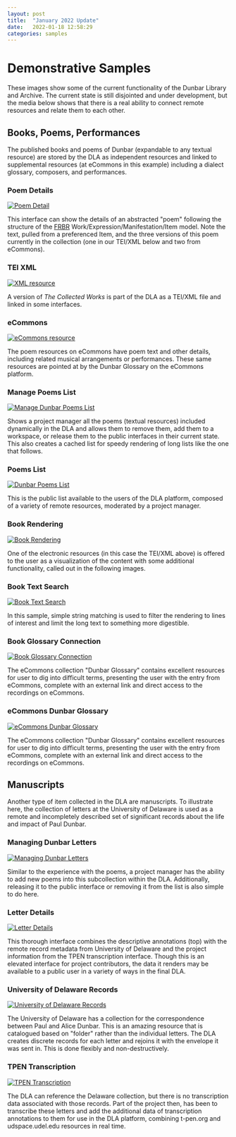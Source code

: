 ```yaml
---
layout: post
title:  "January 2022 Update"
date:   2022-01-18 12:58:29
categories: samples
---
```


# Demonstrative Samples

These images show some of the current functionality of the Dunbar Library and Archive. 
The current state is still disjointed and under development, but the media below shows 
that there is a real ability to connect remote resources and relate them to each other.

## Books, Poems, Performances

The published books and poems of Dunbar (expandable to any textual resource) are stored 
by the DLA as independent resources and linked to supplemental resources (at eCommons in 
this example) including a dialect glossary, composers, and performances.

### Poem Details

[![Poem Detail]({{site.baseurl}}/assets/images/poemAggregate.png)]({{site.baseurl}}/assets/images/poemAggregate.png)

This interface can show the details of an abstracted "poem" following the structure of 
the [FRBR](https://www.loc.gov/catdir/cpso/frbreng.pdf) Work/Expression/Manifestation/Item 
model. Note the text, pulled from a preferenced Item, and the three versions of this poem 
currently in the collection (one in our TEI/XML below and two from eCommons).

### TEI XML

[![XML resource]({{site.baseurl}}/assets/images/poemXML.png)]({{site.baseurl}}/assets/images/poemXML.png)

A version of *The Collected Works* is part of the DLA as a TEI/XML file and linked in 
some interfaces.

### eCommons

[![eCommons resource]({{site.baseurl}}/assets/images/poem-eCommons.png)]({{site.baseurl}}/assets/images/poem-eCommons.png)

The poem resources on eCommons have poem text and other details, including related musical 
arrangements or performances. These same resources are pointed at by the Dunbar Glossary 
on the eCommons platform.

### Manage Poems List

[![Manage Dunbar Poems List]({{site.baseurl}}/assets/images/managePoems.png)]({{site.baseurl}}/assets/images/managePoems.png)

Shows a project manager all the poems (textual resources) included dynamically in the DLA 
and allows them to remove them, add them to a workspace, or release them to the public 
interfaces in their current state. This also creates a cached list for speedy rendering of 
long lists like the one that follows.

### Poems List

[![Dunbar Poems List]({{site.baseurl}}/assets/images/poemsList.png)]({{site.baseurl}}/assets/images/poemsList.png)

This is the public list available to the users of the DLA platform, composed of a variety of 
remote resources, moderated by a project manager.

### Book Rendering

[![Book Rendering]({{site.baseurl}}/assets/images/bookRendering.png)]({{site.baseurl}}/assets/images/bookRendering.png)

One of the electronic resources (in this case the TEI/XML above) is offered to the user as a 
visualization of the content with some additional functionality, called out in the following images.

### Book Text Search

[![Book Text Search]({{site.baseurl}}/assets/images/bookTextSearch.png)]({{site.baseurl}}/assets/images/bookTextSearch.png)

In this sample, simple string matching is used to filter the rendering to lines of interest and limit 
the long text to something more digestible.

### Book Glossary Connection

[![Book Glossary Connection]({{site.baseurl}}/assets/images/bookGlossary.png)]({{site.baseurl}}/assets/images/bookGlossary.png)

The eCommons collection "Dunbar Glossary" contains excellent resources for user to dig into difficult 
terms, presenting the user with the entry from eCommons, complete with an external link and direct 
access to the recordings on eCommons.

### eCommons Dunbar Glossary

[![eCommons Dunbar Glossary]({{site.baseurl}}/assets/images/eCommonsGlossary.png)]({{site.baseurl}}/assets/images/eCommonsGlossary.png)

The eCommons collection "Dunbar Glossary" contains excellent resources for user to dig into difficult 
terms, presenting the user with the entry from eCommons, complete with an external link and direct 
access to the recordings on eCommons.

## Manuscripts

Another type of item collected in the DLA are manuscripts. To illustrate here, the collection of 
letters at the University of Delaware is used as a remote and incompletely described set of significant 
records about the life and impact of Paul Dunbar.

### Managing Dunbar Letters

[![Managing Dunbar Letters]({{site.baseurl}}/assets/images/DunbarSS.png)]({{site.baseurl}}/assets/images/DunbarSS.png)

Similar to the experience with the poems, a project manager has the ability to add new poems into this 
subcollection within the DLA. Additionally, releasing it to the public interface or removing it from the 
list is also simple to do here.

### Letter Details

[![Letter Details]({{site.baseurl}}/assets/images/detail.png)]({{site.baseurl}}/assets/images/detail.png)

This thorough interface combines the descriptive annotations (top) with the remote record metadata from 
University of Delaware and the project information from the TPEN transcription interface. Though this is 
an elevated interface for project contributors, the data it renders may be available to a public user in 
a variety of ways in the final DLA.

### University of Delaware Records

[![University of Delaware Records]({{site.baseurl}}/assets/images/udel.png)]({{site.baseurl}}/assets/images/udel.png)

The University of Delaware has a collection for the correspondence between Paul and Alice Dunbar. This is 
an amazing resource that is catalogued based on "folder" rather than the individual letters. The DLA creates 
discrete records for each letter and rejoins it with the envelope it was sent in. This is done flexibly and 
non-destructively.

### TPEN Transcription

[![TPEN Transcription]({{site.baseurl}}/assets/images/tpen.png)]({{site.baseurl}}/assets/images/tpen.png)

The DLA can reference the Delaware collection, but there is no transcription data associated with those 
records. Part of the project then, has been to transcribe these letters and add the additional data of 
transcription annotations to them for use in the DLA platform, combining t-pen.org and udspace.udel.edu 
resources in real time.


